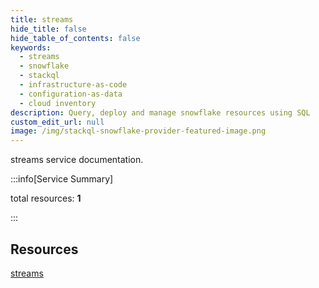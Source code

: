 ```yaml
---
title: streams
hide_title: false
hide_table_of_contents: false
keywords:
  - streams
  - snowflake
  - stackql
  - infrastructure-as-code
  - configuration-as-data
  - cloud inventory
description: Query, deploy and manage snowflake resources using SQL
custom_edit_url: null
image: /img/stackql-snowflake-provider-featured-image.png
---
```


streams service documentation.

:::info[Service Summary]

total resources: __1__  

:::

## Resources
<div class="row">
<div class="providerDocColumn">
<a href="/streams/streams/">streams</a>
</div>
<div class="providerDocColumn">

</div>
</div>